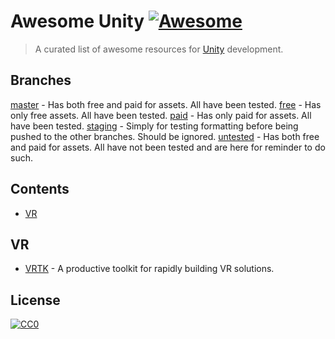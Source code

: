 # Awesome Unity [![Awesome](https://awesome.re/badge.svg)](https://awesome.re)

> A curated list of awesome resources for [Unity](https://unity.com/) development.

## Branches

[master](https://github.com/PureSaltProductions/awesome-unity/tree/master) - Has both free and paid for assets. All have been tested.
[free](https://github.com/PureSaltProductions/awesome-unity/tree/free) - Has only free assets. All have been tested.
[paid](https://github.com/PureSaltProductions/awesome-unity/tree/paid) - Has only paid for assets. All have been tested.
[staging](https://github.com/PureSaltProductions/awesome-unity/tree/staging) - Simply for testing formatting before being pushed to the other branches. Should be ignored.
[untested](https://github.com/PureSaltProductions/awesome-unity/tree/untested) - Has both free and paid for assets. All have not been tested and are here for reminder to do such.

## Contents

- [VR](#vr)

## VR

- [VRTK](https://github.com/ExtendRealityLtd/VRTK) - A productive toolkit for rapidly building VR solutions.

## License

[![CC0](https://mirrors.creativecommons.org/presskit/buttons/88x31/svg/cc-zero.svg)](https://creativecommons.org/publicdomain/zero/1.0)